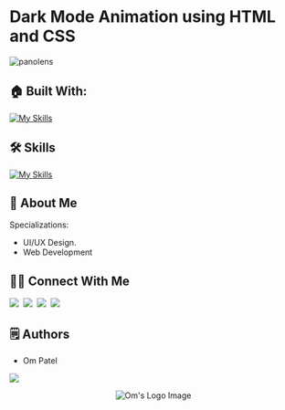# Dark Mode Animation using HTML and CSS

![panolens](https://github.com/omunite215/Dark_Mode_Animation_HTML_CSS/assets/78680563/4f69787f-060d-40c1-81b8-c74dcfdf208c)


## 🏠 Built With:

[![My Skills](https://skillicons.dev/icons?i=vscode,vite)](https://skillicons.dev)

## 🛠 Skills

[![My Skills](https://skillicons.dev/icons?i=html,css,git,github)](https://skillicons.dev)

## 🚀 About Me
Specializations:
- UI/UX Design.
- Web Development

## 🙋‍♂️ Connect With Me

[<img src="https://skillicons.dev/icons?i=github" />](https://github.com/omunite215)&nbsp;
[<img src="https://skillicons.dev/icons?i=linkedin" />](https://www.linkedin.com/in/om-patel-401068143/)&nbsp;
[<img src="https://skillicons.dev/icons?i=instagram" />](https://www.instagram.com/_21omp/)&nbsp;
[<img src="https://skillicons.dev/icons?i=devto" />](https://portfoliobyom.netlify.app/)


## 🗒️ Authors
- Om Patel

<p align="left">
  <a href="https://skillicons.dev">
    <a href="https://github.com/omunite215">
      <img src="https://skillicons.dev/icons?i=github" />
    </a>
  </a>
</p>


<p align="center">
  <img src="https://github.com/omunite215/Dark_Mode_Animation_HTML_CSS/assets/78680563/09f2e720-615a-4972-a20e-44f9a1bc12eb" alt="Om's Logo Image"/>
</p>


